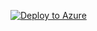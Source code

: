 [![Deploy to Azure](http://azuredeploy.net/deploybutton.png)](https://azuredeploy.net/github.com/digeler/customscript-/blob/master/vmss/vmssexistwindows.json)